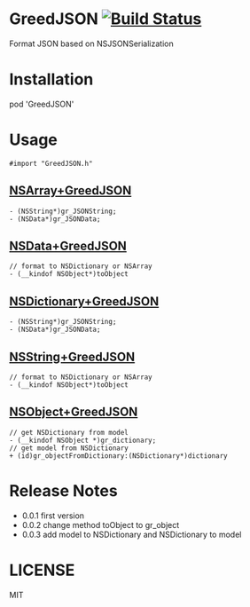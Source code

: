 # GreedJSON [![Build Status](https://travis-ci.org/greedlab/GreedJSON.svg?branch=master)](https://travis-ci.org/greedlab/GreedJSON)
Format JSON based on NSJSONSerialization
# Installation
pod 'GreedJSON'
# Usage
```objc
#import "GreedJSON.h"
```
## [NSArray+GreedJSON](https://github.com/greedlab/GreedJSON/blob/master/GreedJSON/NSArray%2BGreedJSON.h)
```objc
- (NSString*)gr_JSONString;
- (NSData*)gr_JSONData;
```
## [NSData+GreedJSON](https://github.com/greedlab/GreedJSON/blob/master/GreedJSON/NSData%2BGreedJSON.h)
```objc
// format to NSDictionary or NSArray
- (__kindof NSObject*)toObject
```
## [NSDictionary+GreedJSON](https://github.com/greedlab/GreedJSON/blob/master/GreedJSON/NSDictionary%2BGreedJSON.h)
```objc
- (NSString*)gr_JSONString;
- (NSData*)gr_JSONData;
```
## [NSString+GreedJSON](https://github.com/greedlab/GreedJSON/blob/master/GreedJSON/NSString%2BGreedJSON.h)
```objc
// format to NSDictionary or NSArray
- (__kindof NSObject*)toObject
```

## [NSObject+GreedJSON](https://github.com/greedlab/GreedJSON/blob/master/GreedJSON/NSObject%2BGreedJSON.h)
```objc
// get NSDictionary from model
- (__kindof NSObject *)gr_dictionary;
// get model from NSDictionary
+ (id)gr_objectFromDictionary:(NSDictionary*)dictionary
```

# Release Notes
* 0.0.1 first version
* 0.0.2 change method toObject to gr_object
* 0.0.3 add model to NSDictionary and NSDictionary to model

# LICENSE
MIT
